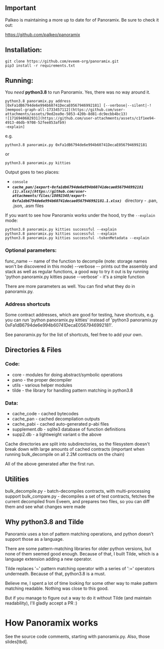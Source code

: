 ## Important

Palkeo is maintaining a more up to date for of Panoramix. Be sure to check it out:

https://github.com/palkeo/panoramix


## Installation:

```
git clone https://github.com/eveem-org/panoramix.git
pip3 install -r requirements.txt
```

## Running:

You *need* **python3.8** to run Panoramix. Yes, there was no way around it.

```
python3.8 panoramix.py address [0xFa1dB6794de6e994b60741DecaE0567946992181] [--verbose|--silent|-![mempool-graph-all-1733457112](https://github.com/user-attachments/assets/9ed2ea9e-5053-420b-8d81-dc9ecbb4bc13)
![1716940682931](https://github.com/user-attachments/assets/c1f1ee94-4913-46db-9708-52fee853afb9)
-explain]
```

e.g.

```
python3.8 panoramix.py 0xFa1dB6794de6e994b60741DecaE0567946992181
```
or
```
python3.8 panoramix.py kitties 
```

Output goes to two places:
- `console`
- ***`cache_pan/[export-0xfa1db6794de6e994b60741decae0567946992181 (1).xlsx](https://github.com/user-attachments/files/18092348/export-0xfa1db6794de6e994b60741decae0567946992181.1.xlsx)
`*** directory - .pan, .json, .asm files

If you want to see how Panoramix works under the hood, try the `--explain` mode:

```
python3.8 panoramix.py kitties successful --explain
python3.8 panoramix.py kitties successful --explain
python3.8 panoramix.py kitties successful -tokenMetadata --explain
```

### Optional parameters:

func_name -- name of the function to decompile (note: storage names won't be discovered in this mode)
--verbose -- prints out the assembly and stack as well as regular functions, a good way to try it out is
by running 'python panoramix.py kitties pause --verbose' - it's a simple function

There are more parameters as well. You can find what they do in panoramix.py.

### Address shortcuts
Some contract addresses, which are good for testing, have shortcuts, e.g. you can run
'python panoramix.py kitties' instead of 'python3 panoramix.py 0xFa1dB6794de6e994b60741DecaE0567946992181'.

See panoramix.py for the list of shortcuts, feel free to add your own.

## Directories & Files

### Code:
- core - modules for doing abstract/symbolic operations
- pano - the proper decompiler
- utils - various helper modules
- tilde - the library for handling pattern matching in python3.8

### Data:
- cache_code - cached bytecodes
- cache_pan - cached decompilation outputs
- cache_pabi - cached auto-generated p-abi files
- supplement.db - sqlite3 database of function definitions
- supp2.db - a lightweight variant o the above

Cache directories are split into subdirectories, so the filesystem doesn't break down with large amounts
of cached contracts (important when running bulk_decompile on all 2.2M contracts on the chain)

All of the above generated after the first run.

## Utilities
bulk_decompile.py - batch-decompiles contracts, with multi-processing support
bulk_compare.py - decompiles a set of test contracts, fetches the current decompiled from Eveem, and prepares two files, so you can diff them and see what changes were made

## Why **python3.8** and **Tilde**
Panoramix uses a ton of pattern matching operations, and python doesn't support those as a language.

There are some pattern-matching libraries for older python versions, but none of them seemed good enough.
Because of that, I built Tilde, which is a language extension adding a new operator.

Tilde replaces '~' pattern matching operator with a series of ':=' operators underneath.
Because of that, python3.8 is a must.

Believe me, I spent a lot of time looking for some other way to make pattern matching readable.
Nothing was close to this good.

But if you manage to figure out a way to do it without Tilde (and maintain readability), I'll gladly accept a PR :)

# How Panoramix works

See the source code comments, starting with panoramix.py. Also, those slides[tbd].
